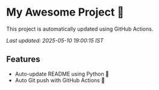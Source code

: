 # My Awesome Project 🚀

This project is automatically updated using GitHub Actions.

_Last updated: 2025-05-10 19:00:15 IST_

## Features
- Auto-update README using Python 🐍
- Auto Git push with GitHub Actions 🤖
